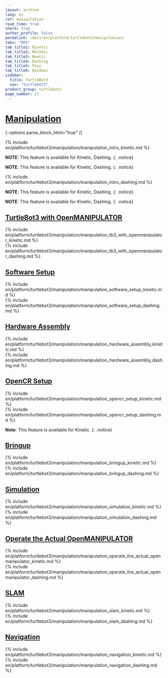 ```yaml
---
layout: archive
lang: en
ref: manipulation
read_time: true
share: true
author_profile: false
permalink: /docs/en/platform/turtlebot3/manipulation/
tabs: "ROS"
tab_title1: Kinetic
tab_title2: Melodic
tab_title3: Noetic
tab_title4: Dashing
tab_title5: Foxy
tab_title6: Windows
sidebar:
  title: TurtleBot3
  nav: "turtlebot3"
product_group: turtlebot3
page_number: 17
---
```


<div style="counter-reset: h1 6"></div>

# [Manipulation](#manipulation)

{::options parse_block_html="true" /}

<section data-id="{{ page.tab_title1 }}" class="tab_contents">
{% include en/platform/turtlebot3/manipulation/manipulation_intro_kinetic.md %}
</section>

<section data-id="{{ page.tab_title2 }}" class="tab_contents">

**NOTE**: This feature is available for Kinetic, Dashing. 
{: .notice}

</section>

<section data-id="{{ page.tab_title3 }}" class="tab_contents">

**NOTE**: This feature is available for Kinetic, Dashing. 
{: .notice}

</section>

<section data-id="{{ page.tab_title4 }}" class="tab_contents">

{% include en/platform/turtlebot3/manipulation/manipulation_intro_dashing.md %}

</section>

<section data-id="{{ page.tab_title5 }}" class="tab_contents">

**NOTE**: This feature is available for Kinetic, Dashing. 
{: .notice} 

</section>

<section data-id="{{ page.tab_title6 }}" class="tab_contents">

**NOTE**: This feature is available for Kinetic, Dashing. 
{: .notice}

</section>

## [TurtleBot3 with OpenMANIPULATOR](#turtlebot3-with-openmanipulator)

<section data-id="{{ page.tab_title1 }}" class="tab_contents">
{% include en/platform/turtlebot3/manipulation/manipulation_tb3_with_openmanipulator_kinetic.md %}
</section>

<section data-id="{{ page.tab_title3 }}" class="tab_contents">
{% include en/platform/turtlebot3/manipulation/manipulation_tb3_with_openmanipulator_dashing.md %}
</section>


## [Software Setup](#software-setup)

<section data-id="{{ page.tab_title1 }}" class="tab_contents">
{% include en/platform/turtlebot3/manipulation/manipulation_software_setup_kinetic.md %}
</section>

<section data-id="{{ page.tab_title3 }}" class="tab_contents">
{% include en/platform/turtlebot3/manipulation/manipulation_software_setup_dashing.md %}
</section>

## [Hardware Assembly](#hardware-assembly)

<section data-id="{{ page.tab_title1 }}" class="tab_contents">
{% include en/platform/turtlebot3/manipulation/manipulation_hardware_assembly_kinetic.md %}
</section>

<section data-id="{{ page.tab_title3 }}" class="tab_contents">
{% include en/platform/turtlebot3/manipulation/manipulation_hardware_assembly_dashing.md %}
</section>

## [OpenCR Setup](#opencr-setup)

<section data-id="{{ page.tab_title1 }}" class="tab_contents">
{% include en/platform/turtlebot3/manipulation/manipulation_opencr_setup_kinetic.md %}
</section>

<section data-id="{{ page.tab_title3 }}" class="tab_contents">
{% include en/platform/turtlebot3/manipulation/manipulation_opencr_setup_dashing.md %}

**Note**: This feature is available for Kinetic. 
{: .notice}
</section>

## [Bringup](#bringup)

<section data-id="{{ page.tab_title1 }}" class="tab_contents">
{% include en/platform/turtlebot3/manipulation/manipulation_bringup_kinetic.md %}
</section>

<section data-id="{{ page.tab_title3 }}" class="tab_contents">
{% include en/platform/turtlebot3/manipulation/manipulation_bringup_dashing.md %}
</section>

## [Simulation](#simulation)

<section data-id="{{ page.tab_title1 }}" class="tab_contents">
{% include en/platform/turtlebot3/manipulation/manipulation_simulation_kinetic.md %}
</section>

<section data-id="{{ page.tab_title3 }}" class="tab_contents">
{% include en/platform/turtlebot3/manipulation/manipulation_simulation_dashing.md %}
</section>

## [Operate the Actual OpenMANIPULATOR](#operate-the-actual-openmanipulator)

<section data-id="{{ page.tab_title1 }}" class="tab_contents">
{% include en/platform/turtlebot3/manipulation/manipulation_operate_the_actual_openmanipulator_kinetic.md %}
</section>

<section data-id="{{ page.tab_title3 }}" class="tab_contents">
{% include en/platform/turtlebot3/manipulation/manipulation_operate_the_actual_openmanipulator_dashing.md %}

</section>

## [SLAM](#slam)

<section data-id="{{ page.tab_title1 }}" class="tab_contents">
{% include en/platform/turtlebot3/manipulation/manipulation_slam_kinetic.md %}
</section>

<section data-id="{{ page.tab_title3 }}" class="tab_contents">
{% include en/platform/turtlebot3/manipulation/manipulation_slam_dashing.md %}
</section>

## [Navigation](#navigation)

<section data-id="{{ page.tab_title1 }}" class="tab_contents">
{% include en/platform/turtlebot3/manipulation/manipulation_navigation_kinetic.md %}
</section>

<section data-id="{{ page.tab_title3 }}" class="tab_contents">
{% include en/platform/turtlebot3/manipulation/manipulation_navigation_dashing.md %}
</section>
